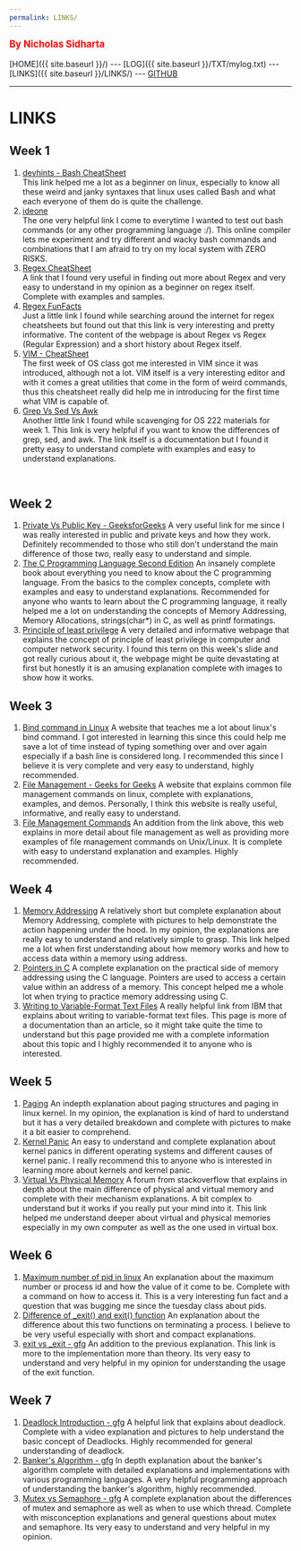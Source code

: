 ```yaml
---
permalink: LINKS/
---
```

<span style="color:red; font-weight:bold; font-size:larger;">By Nicholas Sidharta</span>
<br><br>
[HOME]({{ site.baseurl }}/) ---
[LOG]({{ site.baseurl }}/TXT/mylog.txt) ---
[LINKS]({{ site.baseurl }}/LINKS/) ---
[GITHUB](https://github.com/Nicholas-Sidharta12365/os222)
<br>
<hr>

# LINKS

## Week 1
1. [devhints - Bash CheatSheet](https://devhints.io/bash)<br>
    This link helped me a lot as a beginner on linux, especially to know all these weird and janky syntaxes that linux uses called Bash and what each everyone of them do is quite the challenge.
2. [ideone](https://ideone.com/)<br>
    The one very helpful link I come to everytime I wanted to test out bash commands (or any other programming language :/). This online compiler lets me experiment and try different and wacky bash commands and combinations that I am afraid to try on my local system with ZERO RISKS.
3. [Regex CheatSheet](https://www.rexegg.com/regex-quickstart.html)<br>
    A link that I found very useful in finding out more about Regex and very easy to understand in my opinion as a beginner on regex itself. Complete with examples and samples.
4. [Regex FunFacts](https://www.rexegg.com/regex-vs-regular-expression.html)<br>
    Just a little link I found while searching around the internet for regex cheatsheets but found out that this link is very interesting and pretty informative. The content of the webpage is about Regex vs Regex (Regular Expression) and a short history about Regex itself.
5. [VIM - CheatSheet](https://vim.rtorr.com/)<br>
    The first week of OS class got me interested in VIM since it was introduced, although not a lot. VIM itself is a very interesting editor and with it comes a great utilities that come in the form of weird commands, thus this cheatsheet really did help me in introducing for the first time what VIM is capable of.
6. [Grep Vs Sed Vs Awk](https://www.linode.com/docs/guides/differences-between-grep-sed-awk/)<br>
    Another little link I found while scavenging for OS 222 materials for week 1. This link is very helpful if you want to know the differences of grep, sed, and awk. The link itself is a documentation but I found it pretty easy to understand complete with examples and easy to understand explanations.
<br>

## Week 2
1. [Private Vs Public Key - GeeksforGeeks](https://www.geeksforgeeks.org/difference-between-private-key-and-public-key/)
A very useful link for me since I was really interested in public and private keys and how they work. Definitely recommended to those who still don't understand the main difference of those two, really easy to understand and simple.
2. [The C Programming Language Second Edition](http://cslabcms.nju.edu.cn/problem_solving/images/c/cc/The_C_Programming_Language_%282nd_Edition_Ritchie_Kernighan%29.pdf)
An insanely complete book about everything you need to know about the C programming language. From the basics to the complex concepts, complete with examples and easy to understand explanations. Recommended for anyone who wants to learn about the C programming language, it really helped me a lot on understanding the concepts of Memory Addressing, Memory Allocations, strings(char*) in C, as well as printf formatings.
3. [Principle of least privilege](https://delinea.com/what-is/least-privilege)
A very detailed and informative webpage that explains the concept of principle of least privilege in computer and computer network security. I found this term on this week's slide and got really curious about it, the webpage might be quite devastating at first but honestly it is an amusing explanation complete with images to show how it works.

## Week 3
1. [Bind command in Linux](https://www.geeksforgeeks.org/bind-command-in-linux-with-examples/#:~:text=bind%20command%20is%20Bash%20shell,being%20pressed%20on%20the%20keyboard.)
A website that teaches me a lot about linux's bind command. I got interested in learning this since this could help me save a lot of time instead of typing something over and over again especially if a bash line is considered long. I recommended this since I believe it is very complete and very easy to understand, highly recommended.
2. [File Management - Geeks for Geeks](https://www.geeksforgeeks.org/file-management-in-linux/)
A website that explains common file management commands on linux, complete with explanations, examples, and demos. Personally, I think this website is really useful, informative, and really easy to understand.
3. [File Management Commands](https://www.tutorialspoint.com/unix/unix-file-management.htm)
An addition from the link above, this web explains in more detail about file management as well as providing more examples of file management commands on Unix/Linux. It is complete with easy to understand explanation and examples. Highly recommended.

## Week 4
1. [Memory Addressing](https://www.uobabylon.edu.iq/eprints/publication_3_22584_1575.pdf)
A relatively short but complete explanation about Memory Addressing, complete with pictures to help demonstrate the action happening under the hood. In my opinion, the explanations are really easy to understand and relatively simple to grasp. This link helped me a lot when first understanding about how memory works and how to access data within a memory using address.
2. [Pointers in C](https://computer.howstuffworks.com/c23.htm)
A complete explanation on the practical side of memory addressing using the C language. Pointers are used to access a certain value within an address of a memory. This concept helped me a whole lot when trying to practice memory addressing using C.
3. [Writing to Variable-Format Text Files](https://www.ibm.com/docs/en/zos/2.2.0?topic=SSLTBW_2.2.0/com.ibm.zos.v2r2.cbcpx01/oswvtx.htm)
A really helpful link from IBM that explains about writing to variable-format text files. This page is more of a documentation than an article, so it might take quite the time to understand but this page provided me with a complete information about this topic and I highly recommended it to anyone who is interested.

## Week 5
1. [Paging](https://0xax.gitbooks.io/linux-insides/content/Theory/linux-theory-1.html)
An indepth explanation about paging structures and paging in linux kernel. In my opinion, the explanation is kind of hard to understand but it has a very detailed breakdown and complete with pictures to make it a bit easier to comprehend.
2. [Kernel Panic](https://www.techtarget.com/searchdatacenter/definition/kernel-panic#:~:text=A%20kernel%20panic%20refers%20to,is%20unable%20to%20fix%20it.)
An easy to understand and complete explanation about kernel panics in different operating systems and different causes of kernel panic. I really recommend this to anyone who is interested in learning more about kernels and kernel panic.
3. [Virtual Vs Physical Memory](https://stackoverflow.com/questions/14347206/what-are-the-differences-between-virtual-memory-and-physical-memory)
A forum from stackoverflow that explains in depth about the main difference of physical and virtual memory and complete with their mechanism explanations. A bit complex to understand but it works if you really put your mind into it. This link helped me understand deeper about virtual and physical memories especially in my own computer as well as the one used in virtual box.

## Week 6
1. [Maximum number of pid in linux](https://stackoverflow.com/questions/6294133/maximum-pid-in-linux#:~:text=It's%2032768%20by%20default%2C%20you,%2Fsys%2Fkernel%2Fpid_max%20.)
An explanation about the maximum number or process id and how the value of it come to be. Complete with a command on how to access it. This is a very interesting fun fact and a question that was bugging me since the tuesday class about pids.
2. [Difference of _exit() and exit() function](https://stackoverflow.com/questions/5422831/what-is-the-difference-between-using-exit-exit-in-a-conventional-linux-fo)
An explanation about the difference about this two functions on terminating a process. I believe to be very useful especially with short and compact explanations.
3. [exit vs _exit - gfg](https://www.geeksforgeeks.org/exit-vs-_exit-c-cpp/)
An addition to the previous explanation. This link is more to the implementation more than theory. Its very easy to understand and very helpful in my opinion for understanding the usage of the exit function.

## Week 7
1. [Deadlock Introduction - gfg](https://www.geeksforgeeks.org/introduction-of-deadlock-in-operating-system/)
A helpful link that explains about deadlock. Complete with a video explanation and pictures to help understand the basic concept of Deadlocks. Highly recommended for general understanding of deadlock.
2. [Banker's Algorithm - gfg](https://www.geeksforgeeks.org/bankers-algorithm-in-operating-system-2/?ref=lbp)
In depth explanation about the banker's algorithm complete with detailed explanations and implementations with various programming languages. A very helpful programming approach of understanding the banker's algorithm, highly recommended.
3. [Mutex vs Semaphore - gfg](https://www.geeksforgeeks.org/mutex-vs-semaphore/?ref=lbp)
A complete explanation about the differences of mutex and semaphore as well as when to use which thread. Complete with misconception explanations and general questions about mutex and semaphore. Its very easy to understand and very helpful in my opinion.
